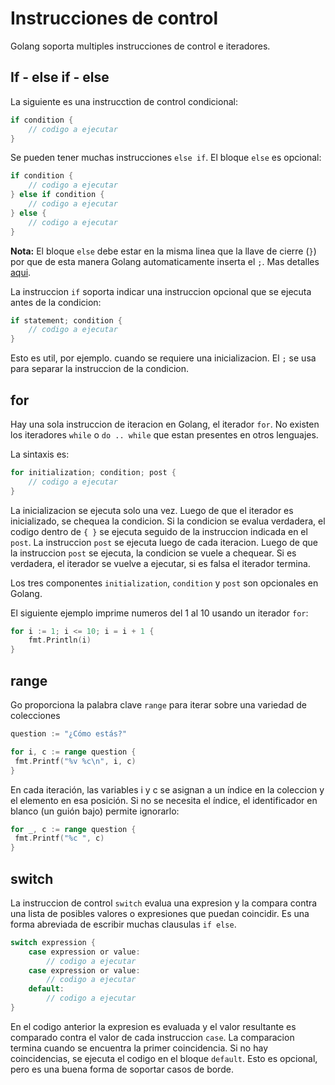 # Instrucciones de control

Golang soporta multiples instrucciones de control e iteradores.

## If - else if - else

La siguiente es una instrucction de control condicional:

```go
if condition {
    // codigo a ejecutar
}
```

Se pueden tener muchas instrucciones `else if`. El bloque `else` es opcional:

```go
if condition {
    // codigo a ejecutar
} else if condition {
    // codigo a ejecutar
} else {
    // codigo a ejecutar
}
```

**Nota:** El bloque `else` debe estar en la misma linea que la llave de cierre (`}`) por que de esta manera Golang automaticamente inserta el `;`. Mas detalles [aqui](https://golang.org/ref/spec#Semicolons).

La instruccion `if` soporta indicar una instruccion opcional que se ejecuta antes de la condicion:

```go
if statement; condition {
    // codigo a ejecutar
}
```

Esto es util, por ejemplo. cuando se requiere una inicializacion. El `;` se usa para separar la instruccion de la condicion.

## for

Hay una sola instruccion de iteracion en Golang, el iterador `for`. No existen los iteradores `while` o `do .. while` que estan presentes en otros lenguajes.

La sintaxis es:

```go
for initialization; condition; post {
    // codigo a ejecutar
}
```

La inicializacion se ejecuta solo una vez. Luego de que el iterador es inicializado, se chequea la condicion. Si la condicion se evalua verdadera, el codigo dentro de `{ }` se ejecuta seguido de la instruccion indicada en el `post`. La instruccion `post` se ejecuta luego de cada iteracion. Luego de que la instruccion `post` se ejecuta, la condicion se vuele a chequear. Si es verdadera, el iterador se vuelve a ejecutar, si es falsa el iterador termina.

Los tres componentes `initialization`, `condition` y `post` son opcionales en Golang.

El siguiente ejemplo imprime numeros del 1 al 10 usando un iterador `for`:

```go
for i := 1; i <= 10; i = i + 1 {
    fmt.Println(i)
}
```

## range

Go proporciona la palabra clave `range` para iterar sobre una variedad de colecciones

```go
question := "¿Cómo estás?"

for i, c := range question {
 fmt.Printf("%v %c\n", i, c)
}
```

En cada iteración, las variables i y c se asignan a un índice en la coleccion y el elemento en esa posición.
Si no se necesita el índice, el identificador en blanco (un guión bajo) permite ignorarlo: 

```go
for _, c := range question {
 fmt.Printf("%c ", c)
} 
```

## switch

La instruccion de control `switch` evalua una expresion y la compara contra una lista de posibles valores o expresiones que puedan coincidir. Es una forma abreviada de escribir muchas clausulas `if else`.

```go
switch expression {
    case expression or value:
        // codigo a ejecutar
    case expression or value:
        // codigo a ejecutar
    default:
        // codigo a ejecutar
}
```

En el codigo anterior la expresion es evaluada y el valor resultante es comparado contra el valor de cada instruccion `case`. La comparacion termina cuando se encuentra la primer coincidencia. Si no hay coincidencias, se ejecuta el codigo en el bloque `default`. Esto es opcional, pero es una buena forma de soportar casos de borde.